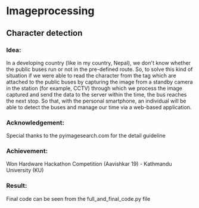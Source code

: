 # Imageprocessing
## Character detection 

### Idea:
In a developing country (like in my country, Nepal), we don't know whether the public buses run or not in the pre-defined route. 
So, to solve this kind of situation if we were able to read the character from the tag which are attached to the public buses by capturing the image from a standby camera in the station (for example, CCTV) through which we process the image captured and send the data to the server within the time, the bus reaches the next stop. So that, with the personal smartphone, an individual will be able to detect the buses and manage our time via a web-based application.
  
### Acknowledgement:
Special thanks to the pyimagesearch.com for the detail guideline

### Achievement:
Won Hardware Hackathon Competition (Aavishkar 19) - Kathmandu University (KU)

### Result:
Final code can be seen from the full_and_final_code.py file